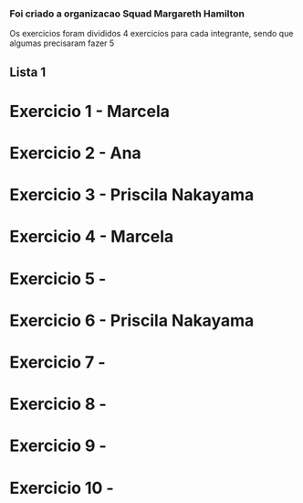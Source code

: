 ### Foi criado a organizacao Squad Margareth Hamilton
 Os exercicios foram divididos 4 exercicios para cada integrante, 
 sendo que algumas precisaram fazer 5

## Lista 1
# Exercicio 1 - Marcela
# Exercicio 2 - Ana
# Exercicio 3 - Priscila Nakayama
# Exercicio 4 - Marcela 
# Exercicio 5 - 
# Exercicio 6 - Priscila Nakayama
# Exercicio 7 - 
# Exercicio 8 - 
# Exercicio 9 - 
# Exercicio 10 - 